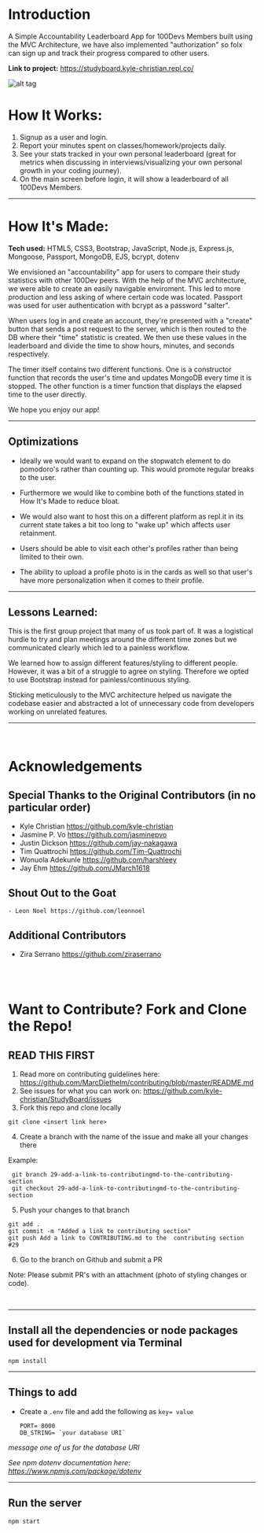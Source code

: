 # Introduction

A Simple Accountability Leaderboard App for 100Devs Members built using the MVC Architecture, we have also implemented "authorization" so folx can sign up and track their progress compared to other users.

**Link to project:** https://studyboard.kyle-christian.repl.co/

![alt tag](assets/studyboard.gif)

# How It Works:

1. Signup as a user and login.
2. Report your minutes spent on classes/homework/projects daily.
3. See your stats tracked in your own personal leaderboard (great for metrics when discussing in interviews/visualizing your own personal growth in your coding journey).
4. On the main screen before login, it will show a leaderboard of all 100Devs Members.

---

# How It's Made:

**Tech used:** HTML5, CSS3, Bootstrap, JavaScript, Node.js, Express.js, Mongoose, Passport, MongoDB, EJS, bcrypt, dotenv

We envisioned an "accountability" app for users to compare their study statistics with other 100Dev peers. With the help of the MVC architecture, we were able to create an easily navigable enviroment. This led to more production and less asking of where certain code was located. Passport was used for user authentication with bcrypt as a password "salter".

When users log in and create an account, they're presented with a "create" button that sends a post request to the server, which is then routed to the DB where their "time" statistic is created. We then use these values in the leaderboard and divide the time to show hours, minutes, and seconds respectively.

The timer itself contains two different functions. One is a constructor function that records the user's time and updates MongoDB every time it is stopped. The other function is a timer function that displays the elapsed time to the user directly.

We hope you enjoy our app!

---

## Optimizations

- Ideally we would want to expand on the stopwatch element to do pomodoro's rather than counting up. This would promote regular breaks to the user.

- Furthermore we would like to combine both of the functions stated in How It's Made to reduce bloat.

- We would also want to host this on a different platform as repl.it in its current state takes a bit too long to "wake up" which affects user retainment.

- Users should be able to visit each other's profiles rather than being limited to their own.

- The ability to upload a profile photo is in the cards as well so that user's have more personalization when it comes to their profile.

---

## Lessons Learned:

This is the first group project that many of us took part of. It was a logistical hurdle to try and plan meetings around the different time zones but we communicated clearly which led to a painless workflow.

We learned how to assign different features/styling to different people. However, it was a bit of a struggle to agree on styling. Therefore we opted to use Bootstrap instead for painless/continuous styling.

Sticking meticulously to the MVC architecture helped us navigate the codebase easier and abstracted a lot of unnecessary code from developers working on unrelated features.

---

<br>

# Acknowledgements

## Special Thanks to the Original Contributors (in no particular order)

- Kyle Christian https://github.com/kyle-christian
- Jasmine P. Vo https://github.com/jasminepvo
- Justin Dickson https://github.com/jay-nakagawa
- Tim Quattrochi https://github.com/Tim-Quattrochi
- Wonuola Adekunle https://github.com/harshleey
- Jay Ehm https://github.com/JMarch1618

## Shout Out to the Goat

    - Leon Noel https://github.com/leonnoel


## Additional Contributors

- Zira Serrano https://github.com/ziraserrano

<br>
<br>

# Want to Contribute? Fork and Clone the Repo!

## READ THIS FIRST
1. Read more on contributing guidelines here: https://github.com/MarcDiethelm/contributing/blob/master/README.md
2. See issues for what you can work on: https://github.com/kyle-christian/StudyBoard/issues
3. Fork this repo and clone locally
  ```
  git clone <insert link here>
  ```

4. Create a branch with the name of the issue and make all your changes there

Example:
```
 git branch 29-add-a-link-to-contributingmd-to-the-contributing-section
 git checkout 29-add-a-link-to-contributingmd-to-the-contributing-section
 ```

5. Push your changes to that branch
 ```
 git add .
 git commit -m "Added a link to contributing section"
 git push Add a link to CONTRIBUTING.md to the  contributing section #29
 ```

6.  Go to the branch on Github and submit a PR



Note: Please submit PR's with an attachment (photo of styling changes or code).


<br>

---

## Install all the dependencies or node packages used for development via Terminal

```
npm install
```

---

## Things to add

- Create a `.env` file and add the following as `key= value`
  ```
  PORT= 8000
  DB_STRING= `your database URI`
  ```
*message one of us for the database URI*

_See npm dotenv documentation here: https://www.npmjs.com/package/dotenv_

---

## Run the server

```
npm start
```
